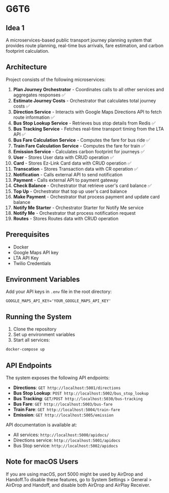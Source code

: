 # G6T6

## Idea 1

A microservices-based public transport journey planning system that provides route planning, real-time bus arrivals, fare estimation, and carbon footprint calculation.

## Architecture

Project consists of the following microservices:

1. **Plan Journey Orchestrator** - Coordinates calls to all other services and aggregates responses ✅
2. **Estimate Journey Costs** - Orchestrator that calculates total journey costs ✅
3. **Direction Service** - Interacts with Google Maps Directions API to fetch route information ✅
4. **Bus Stop Lookup Service** - Retrieves bus stop details from Redis ✅
5. **Bus Tracking Service** - Fetches real-time transport timing from the LTA API ✅
6. **Bus Fare Calculation Service** - Computes the fare for bus ride ✅
7. **Train Fare Calculation Service** - Computes the fare for train ✅
8. **Emission Service** - Calculates carbon footprint for journeys ✅
8. **User** - Stores User data with CRUD operation ✅
9. **Card** - Stores Ez-Link Card data with CRUD operation ✅
10. **Transcation** - Stores Transaction data with CR operation ✅
11. **Notification** - Calls external API to send notification
12. **Payment** - Calls external API to payment gateway
13. **Check Balance** - Orchestrator that retrieve user's card balance ✅
14. **Top Up** - Orchestrator that top up user's card balance
15. **Make Payment** - Orchestrator that process payment and update card balance
16. **Notify Me Starter** - Orchestrator Starter for Notify Me service
17. **Notify Me** - Orchestrator that process notification request
18. **Routes** - Stores Routes data with CRUD operation




## Prerequisites

- Docker
- Google Maps API key
- LTA API Key
- Twilio Credentials

## Environment Variables

Add your API keys in `.env` file in the root directory:

```
GOOGLE_MAPS_API_KEY='YOUR_GOOGLE_MAPS_API_KEY'
```

## Running the System

1. Clone the repository
2. Set up environment variables
3. Start all services:

```bash
docker-compose up
```


## API Endpoints

The system exposes the following API endpoints:

- **Directions**: `GET http://localhost:5001/directions`
- **Bus Stop Lookup**: `POST http://localhost:5002/bus_stop_lookup`
- **Bus Tracking**: `GET/POST http://localhost:5030/bus-tracking`
- **Bus Fare**: `GET http://localhost:5003/bus-fare`
- **Train Fare**: `GET http://localhost:5004/train-fare`
- **Emission**: `GET http://localhost:5005/emission`

API documentation is available at:
- All services: `http://localhost:5000/apidocs/`
- Directions service: `http://localhost:5001/apidocs`
- Bus Stop service: `http://localhost:5002/apidocs`

## Note for macOS Users
If you are using macOS, port 5000 might be used by AirDrop and Handoff.To disable these features, go to System Settings > General > AirDrop and Handoff, and disable both AirDrop and AirPlay Receiver.
